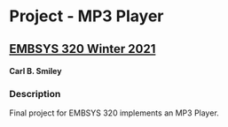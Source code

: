 # Project - MP3 Player
## [EMBSYS 320 Winter 2021](/../../)
#### Carl B. Smiley

### Description
Final project for EMBSYS 320 implements an MP3 Player.

